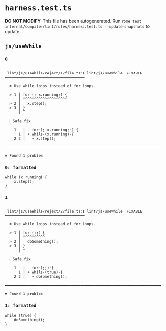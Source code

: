 # `harness.test.ts`

**DO NOT MODIFY**. This file has been autogenerated. Run `rome test internal/compiler/lint/rules/harness.test.ts --update-snapshots` to update.

## `js/useWhile`

### `0`

```

 lint/js/useWhile/reject/1/file.ts:1 lint/js/useWhile  FIXABLE  ━━━━━━━━━━━━━━━━━━━━━━━━━━━━━━━━━━━━

  ✖ Use while loops instead of for loops.

  > 1 │ for (; x.running;) {
      │ ^^^^^^^^^^^^^^^^^^^^
  > 2 │   x.step();
  > 3 │ }
      │ ^

  ℹ Safe fix

    1   │ - for·(;·x.running;·)·{
      1 │ + while·(x.running)·{
    2 2 │   → x.step();

━━━━━━━━━━━━━━━━━━━━━━━━━━━━━━━━━━━━━━━━━━━━━━━━━━━━━━━━━━━━━━━━━━━━━━━━━━━━━━━━━━━━━━━━━━━━━━━━━━━━

✖ Found 1 problem

```

### `0: formatted`

```
while (x.running) {
	x.step();
}

```

### `1`

```

 lint/js/useWhile/reject/2/file.ts:1 lint/js/useWhile  FIXABLE  ━━━━━━━━━━━━━━━━━━━━━━━━━━━━━━━━━━━━

  ✖ Use while loops instead of for loops.

  > 1 │ for (;;) {
      │ ^^^^^^^^^^
  > 2 │   doSomething();
  > 3 │ }
      │ ^

  ℹ Safe fix

    1   │ - for·(;;)·{
      1 │ + while·(true)·{
    2 2 │   → doSomething();

━━━━━━━━━━━━━━━━━━━━━━━━━━━━━━━━━━━━━━━━━━━━━━━━━━━━━━━━━━━━━━━━━━━━━━━━━━━━━━━━━━━━━━━━━━━━━━━━━━━━

✖ Found 1 problem

```

### `1: formatted`

```
while (true) {
	doSomething();
}

```

